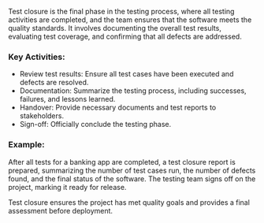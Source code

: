 Test closure is the final phase in the testing process, where all testing activities are completed, and the team ensures that the software meets the quality standards. It involves documenting the overall test results, evaluating test coverage, and confirming that all defects are addressed.

### Key Activities:
- Review test results: Ensure all test cases have been executed and defects are resolved.
- Documentation: Summarize the testing process, including successes, failures, and lessons learned.
- Handover: Provide necessary documents and test reports to stakeholders.
- Sign-off: Officially conclude the testing phase.

### Example:
After all tests for a banking app are completed, a test closure report is prepared, summarizing the number of test cases run, the number of defects found, and the final status of the software. The testing team signs off on the project, marking it ready for release.

Test closure ensures the project has met quality goals and provides a final assessment before deployment.



